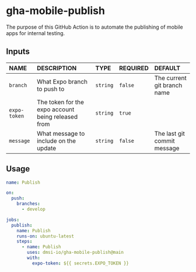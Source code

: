 # gha-mobile-publish

The purpose of this GitHub Action is to automate the publishing of mobile apps for
internal testing.

## Inputs

| NAME            | DESCRIPTION                                        | TYPE      | REQUIRED | DEFAULT                     |
|:----------------|:---------------------------------------------------|:----------|:---------|:----------------------------|
| `branch`        | What Expo branch to push to                        | `string`  | `false`  | The current git branch name |
| `expo-token`    | The token for the expo account being released from | `string`  | `true`   |                             |
| `message`       | What message to include on the update              | `string`  | `false`  | The last git commit message |

## Usage

```yaml
name: Publish

on:
  push:
    branches:
      - develop

jobs:
  publish:
    name: Publish
    runs-on: ubuntu-latest
    steps:
      - name: Publish
        uses: dmsi-io/gha-mobile-publish@main
        with:
          expo-token: ${{ secrets.EXPO_TOKEN }}
```

